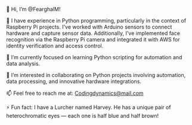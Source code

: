 👋 Hi, I’m @FearghalM!

👀 I have experience in Python programming, particularly in the context of Raspberry Pi projects. I've worked with Arduino sensors to connect hardware and capture sensor data. Additionally, I've implemented face recognition via the Raspberry Pi camera and integrated it with AWS for identity verification and access control.

🌱 I’m currently focused on learning Python scripting for automation and data analysis.

💞️ I’m interested in collaborating on Python projects involving automation, data processing, and innovative hardware integrations.

📫 Feel free to reach me at: Codingdynamics@mail.com

⚡ Fun fact: I have a Lurcher named Harvey. He has a unique pair of heterochromatic eyes — each one is half blue and half brown!
